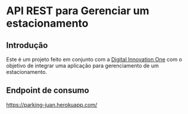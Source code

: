 # API REST para Gerenciar um estacionamento

## Introdução

Este é um projeto feito em conjunto com a [Digital Innovation One](https://www.dio.me/) com o objetivo de
integrar uma aplicação para gerenciamento de um estacionamento.

## Endpoint de consumo

 https://parking-juan.herokuapp.com/
